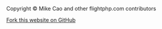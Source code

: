 Copyright &copy; Mike Cao and other flightphp.com contributors

[Fork this website on GitHub](https://github.com/mikecao/flightphp.com)